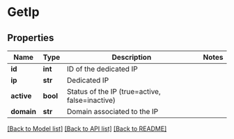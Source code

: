 # GetIp

## Properties
Name | Type | Description | Notes
------------ | ------------- | ------------- | -------------
**id** | **int** | ID of the dedicated IP | 
**ip** | **str** | Dedicated IP | 
**active** | **bool** | Status of the IP (true&#x3D;active, false&#x3D;inactive) | 
**domain** | **str** | Domain associated to the IP | 

[[Back to Model list]](../README.md#documentation-for-models) [[Back to API list]](../README.md#documentation-for-api-endpoints) [[Back to README]](../README.md)


